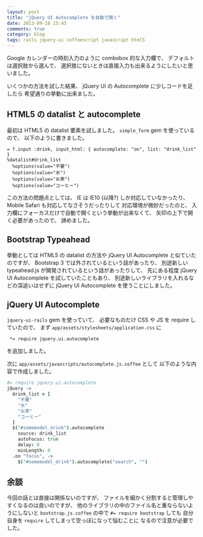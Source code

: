 ```yaml
---
layout: post
title: "jQuery UI Autocomplete を自動で開く"
date: 2013-09-18 15:43
comments: true
category: blog
tags: rails jquery-ui coffeescript javascript html5
---
```

Google カレンダーの時刻入力のように combobox 的な入力欄で、
デフォルトは選択肢から選んで、
選択肢にないときは直接入力も出来るようにしたいと思いました。

いくつかの方法を試した結果、
jQuery UI の Autocomplete に少しコードを足したら
希望通りの挙動に出来ました。

<!--more-->

## HTML5 の datalist と autocomplete

最初は HTML5 の datalist 要素を試しました。
`simple_form` gem を使っているので、
以下のように書きました。

```haml
= f.input :drink, input_html: { autocomplete: "on", list: "drink_list" }
%datalist#drink_list
  %options(value="不要")
  %options(value="水")
  %options(value="お茶")
  %options(value="コーヒー")
```

この方法の問題点としては、
IE は IE10 (以降?) しか対応していなかったり、
Mobile Safari も対応してなさそうだったりして
対応環境が微妙だったのと、
入力欄にフォーカスだけで自動で開くという挙動が出来なくて、
矢印の上下で開く必要があったので、
諦めました。

## Bootstrap Typeahead

挙動としては
HTML5 の datalist の方法や
jQuery UI Autocomplete と似ていたのですが、
Bootstrap 3 では外されているという話があったり、
別途新しい typeahead.js が開発されているという話があったりして、
先にある程度 jQuery UI Autocomplete を試していたこともあり、
別途新しいライブラリを入れるなどの深追いはせずに
jQuery UI Autocomplete を使うことにしました。

## jQuery UI Autocomplete

`jquery-ui-rails` gem を使っていて、
必要なものだけ CSS や JS を require していたので、
まず `app/assets/stylesheets/application.css` に

```
 *= require jquery.ui.autocomplete
```

を追加しました。

次に `app/assets/javascripts/autocomplete.js.coffee` として
以下のような内容で作成しました。

```coffeescript
#= require jquery.ui.autocomplete
jQuery ->
  drink_list = [
    "不要"
    "水"
    "お茶"
    "コーヒー"
  ]
  $("#somemodel_drink").autocomplete
    source: drink_list
    autoFocus: true
    delay: 0
    minLength: 0
  .on "focus", ->
    $("#somemodel_drink").autocomplete("search", "")
```

## 余談

今回の話とは直接は関係ないのですが、
ファイルを細かく分割すると管理しやすくなるのは良いのですが、
他のライブラリの中のファイル名と重ならないようにしないと
`bootstrap.js.coffee` の中で `#= require bootstrap` しても
自分自身を `require` してしまって空っぽになって悩むことに
なるので注意が必要でした。
